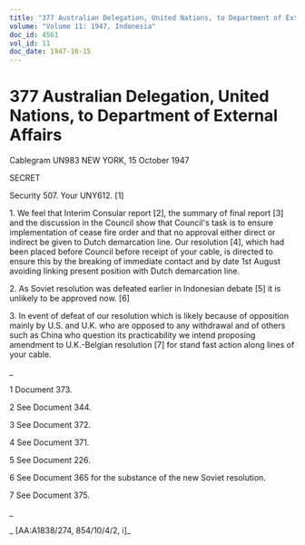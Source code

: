 ```yaml
---
title: "377 Australian Delegation, United Nations, to Department of External Affairs"
volume: "Volume 11: 1947, Indonesia"
doc_id: 4561
vol_id: 11
doc_date: 1947-10-15
---
```


# 377 Australian Delegation, United Nations, to Department of External Affairs

Cablegram UN983 NEW YORK, 15 October 1947

SECRET

Security 507. Your UNY612. [1]

1\. We feel that Interim Consular report [2], the summary of final report [3] and the discussion in the Council show that Council's task is to ensure implementation of cease fire order and that no approval either direct or indirect be given to Dutch demarcation line. Our resolution [4], which had been placed before Council before receipt of your cable, is directed to ensure this by the breaking of immediate contact and by date 1st August avoiding linking present position with Dutch demarcation line.

2\. As Soviet resolution was defeated earlier in Indonesian debate [5] it is unlikely to be approved now. [6]

3\. In event of defeat of our resolution which is likely because of opposition mainly by U.S. and U.K. who are opposed to any withdrawal and of others such as China who question its practicability we intend proposing amendment to U.K.-Belgian resolution [7] for stand fast action along lines of your cable.

_

1 Document 373.

2 See Document 344.

3 See Document 372.

4 See Document 371.

5 See Document 226.

6 See Document 365 for the substance of the new Soviet resolution.

7 See Document 375.

_

_ [AA:A1838/274, 854/10/4/2, i]_
